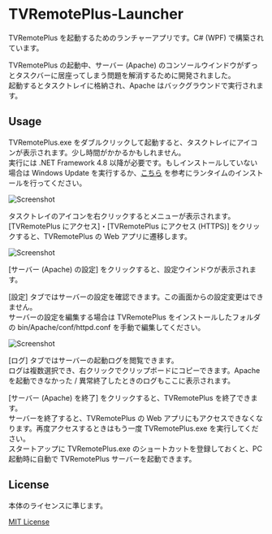 
# TVRemotePlus-Launcher

TVRemotePlus を起動するためのランチャーアプリです。C# (WPF) で構築されています。

TVRemotePlus の起動中、サーバー (Apache) のコンソールウインドウがずっとタスクバーに居座ってしまう問題を解消するために開発されました。  
起動するとタスクトレイに格納され、Apache はバックグラウンドで実行されます。

## Usage

TVRemotePlus.exe をダブルクリックして起動すると、タスクトレイにアイコンが表示されます。少し時間がかかるかもしれません。  
実行には .NET Framework 4.8 以降が必要です。もしインストールしていない場合は Windows Update を実行するか、[こちら](https://www.ipentec.com/document/windows-install-dotnet-framework-48-runtime) を参考にランタイムのインストールを行ってください。

![Screenshot](https://user-images.githubusercontent.com/39271166/90086206-d8a67380-dd54-11ea-8734-7217648429c5.png)

タスクトレイのアイコンを右クリックするとメニューが表示されます。  
[TVRemotePlus にアクセス]・[TVRemotePlus にアクセス (HTTPS)] をクリックすると、TVRemotePlus の Web アプリに遷移します。  

![Screenshot](https://user-images.githubusercontent.com/39271166/90086195-d47a5600-dd54-11ea-8f79-25b69ec91885.png)

[サーバー (Apache) の設定] をクリックすると、設定ウインドウが表示されます。  

\[設定] タブではサーバーの設定を確認できます。この画面からの設定変更はできません。  
サーバーの設定を編集する場合は TVRemotePlus をインストールしたフォルダの bin/Apache/conf/httpd.conf を手動で編集してください。  

![Screenshot](https://user-images.githubusercontent.com/39271166/90086201-d6dcb000-dd54-11ea-9961-de63909c43c3.png)

\[ログ] タブではサーバーの起動ログを閲覧できます。  
ログは複数選択でき、右クリックでクリップボードにコピーできます。Apache を起動できなかった / 異常終了したときのログもここに表示されます。

[サーバー (Apache) を終了] をクリックすると、TVRemotePlus を終了できます。  
サーバーを終了すると、TVRemotePlus の Web アプリにもアクセスできなくなります。再度アクセスするときはもう一度 TVRemotePlus.exe を実行してください。  
スタートアップに TVRemotePlus.exe のショートカットを登録しておくと、PC 起動時に自動で TVRemotePlus サーバーを起動できます。

## License

本体のライセンスに準じます。

[MIT License](License.txt)
